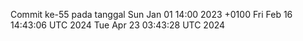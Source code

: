 Commit ke-55 pada tanggal Sun Jan 01 14:00 2023 +0100
Fri Feb 16 14:43:06 UTC 2024
Tue Apr 23 03:43:28 UTC 2024
